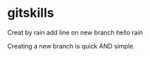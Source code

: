 # gitskills
Creat by rain
add line on new branch
hello rain

Creating a new branch is quick AND simple.
